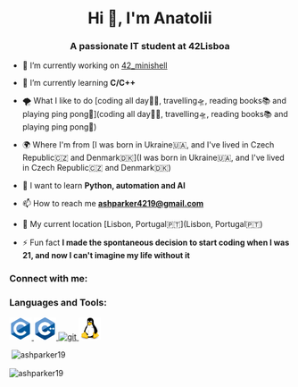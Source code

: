 <h1 align="center">Hi 👋, I'm Anatolii</h1>
<h3 align="center">A passionate IT student at 42Lisboa</h3>

- 🔭 I’m currently working on [42_minishell](https://github.com/AshParker19/42_minishell)

- 🌱 I’m currently learning **C/C++**

- 🌪 What I like to do [coding all day👨‍💻, travelling🛸, reading books📚 and playing ping pong🏓](coding all day👨‍💻, travelling🛸, reading books📚 and playing ping pong🏓)

- 🌍 Where I'm from [I was born in Ukraine🇺🇦, and I've lived in Czech Republic🇨🇿 and Denmark🇩🇰](I was born in Ukraine🇺🇦, and I've lived in Czech Republic🇨🇿 and Denmark🇩🇰)

- 📔 I want to learn **Python, automation and AI**

- 📫 How to reach me **ashparker4219@gmail.com**

- 📍 My current location [Lisbon, Portugal🇵🇹](Lisbon, Portugal🇵🇹)

- ⚡ Fun fact **I made the spontaneous decision to start coding when I was 21, and now I can't imagine my life without it**

<h3 align="left">Connect with me:</h3>
<p align="left">
</p>

<h3 align="left">Languages and Tools:</h3>
<p align="left"> <a href="https://www.cprogramming.com/" target="_blank" rel="noreferrer"> <img src="https://raw.githubusercontent.com/devicons/devicon/master/icons/c/c-original.svg" alt="c" width="40" height="40"/> </a> <a href="https://www.w3schools.com/cpp/" target="_blank" rel="noreferrer"> <img src="https://raw.githubusercontent.com/devicons/devicon/master/icons/cplusplus/cplusplus-original.svg" alt="cplusplus" width="40" height="40"/> </a> <a href="https://git-scm.com/" target="_blank" rel="noreferrer"> <img src="https://www.vectorlogo.zone/logos/git-scm/git-scm-icon.svg" alt="git" width="40" height="40"/> </a> <a href="https://www.linux.org/" target="_blank" rel="noreferrer"> <img src="https://raw.githubusercontent.com/devicons/devicon/master/icons/linux/linux-original.svg" alt="linux" width="40" height="40"/> </a> </p>

<p>&nbsp;<img align="center" src="https://github-readme-stats.vercel.app/api?username=ashparker19&show_icons=true&locale=en" alt="ashparker19" /></p>

<p><img align="center" src="https://github-readme-streak-stats.herokuapp.com/?user=ashparker19&" alt="ashparker19" /></p>
